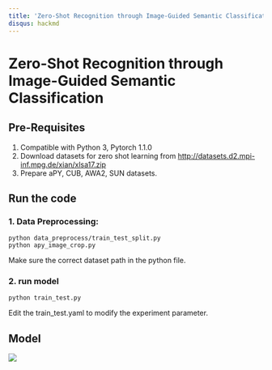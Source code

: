 ```yaml
---
title: 'Zero-Shot Recognition through Image-Guided Semantic Classification'
disqus: hackmd
---
```


Zero-Shot Recognition through Image-Guided Semantic Classification
===


## Pre-Requisites
1. Compatible with Python 3, Pytorch 1.1.0
2. Download datasets for zero shot learning from http://datasets.d2.mpi-inf.mpg.de/xian/xlsa17.zip
3. Prepare aPY, CUB, AWA2, SUN datasets.

## Run the code
### 1. Data Preprocessing:
```
python data_preprocess/train_test_split.py
python apy_image_crop.py
```
Make sure the correct dataset path in the python file.

### 2. run model
```
python train_test.py
```
Edit the train_test.yaml to modify the experiment parameter.

## Model
![](https://i.imgur.com/baftUBd.png)
